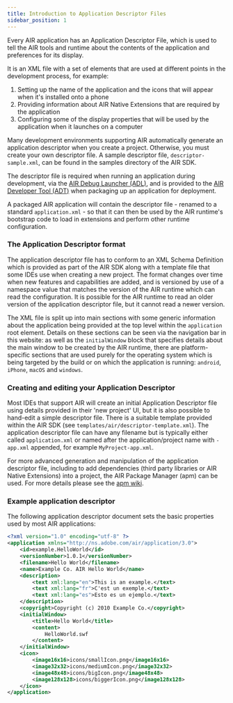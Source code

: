 ```yaml
---
title: Introduction to Application Descriptor Files
sidebar_position: 1
---
```


Every AIR application has an Application Descriptor File, which is used to tell the AIR tools and runtime about the contents of the application and preferences for its display.

It is an XML file with a set of elements that are used at different points in the development process, for example:

1. Setting up the name of the application and the icons that will appear when it's installed onto a phone
2. Providing information about AIR Native Extensions that are required by the application
3. Configuring some of the display properties that will be used by the application when it launches on a computer

Many development environments supporting AIR automatically generate an application descriptor when you create a project. Otherwise, you must create your own descriptor file. A sample descriptor file, `descriptor-sample.xml`, can be found in the samples directory of the AIR SDK.

The descriptor file is required when running an application during development, via the [AIR Debug Launcher (ADL)](../air-debug-launcher.md), and is provided to the [AIR Developer Tool (ADT)](../air-developer-tool/index.md) when packaging up an application for deployment.

A packaged AIR application will contain the descriptor file - renamed to a standard `application.xml` - so that it can then be used by the AIR runtime's bootstrap code to load in extensions and perform other runtime configuration.

### The Application Descriptor format

The application descriptor file has to conform to an XML Schema Definition which is provided as part of the AIR SDK along with a template file that some IDEs use when creating a new project.
The format changes over time when new features and capabilities are added, and is versioned by use of a namespace value that matches the version of the AIR runtime which can read the configuration.
It is possible for the AIR runtime to read an older version of the application descriptor file, but it cannot read a newer version.

The XML file is split up into main sections with some generic information about the application being provided at the top level within the `application` root element. Details on these sections can be
seen via the navigation bar in this website: as well as the `initialWindow` block that specifies details about the main window to be created by the AIR runtime, there are platform-specific sections that
are used purely for the operating system which is being targeted by the build or on which the application is running: `android`, `iPhone`, `macOS` and `windows`.

### Creating and editing your Application Descriptor

Most IDEs that support AIR will create an initial Application Descriptor file using details provided in their 'new project' UI, but it is also possible to hand-edit a simple descriptor file.
There is a suitable template provided within the AIR SDK (see `templates/air/descriptor-template.xml`). The application descriptor file can have any filename but is typically either called `application.xml`
or named after the application/project name with `-app.xml` appended, for example `MyProject-app.xml`.

For more advanced generation and manipulation of the application descriptor file, including to add dependencies (third party libraries or AIR Native Extensions) into a project, the
AIR Package Manager (apm) can be used. For more details please see the [apm wiki](https://github.com/airsdk/apm/wiki).


### Example application descriptor

The following application descriptor document sets the basic properties used by most AIR applications:

```xml
<?xml version="1.0" encoding="utf-8" ?> 
<application xmlns="http://ns.adobe.com/air/application/3.0"> 
    <id>example.HelloWorld</id> 
    <versionNumber>1.0.1</versionNumber> 
    <filename>Hello World</filename> 
    <name>Example Co. AIR Hello World</name> 
    <description> 
        <text xml:lang="en">This is an example.</text> 
        <text xml:lang="fr">C'est un exemple.</text> 
        <text xml:lang="es">Esto es un ejemplo.</text> 
    </description> 
    <copyright>Copyright (c) 2010 Example Co.</copyright> 
    <initialWindow> 
        <title>Hello World</title> 
        <content> 
            HelloWorld.swf 
        </content> 
    </initialWindow>  
    <icon> 
        <image16x16>icons/smallIcon.png</image16x16> 
        <image32x32>icons/mediumIcon.png</image32x32> 
        <image48x48>icons/bigIcon.png</image48x48> 
        <image128x128>icons/biggerIcon.png</image128x128>  
    </icon> 
</application>
```